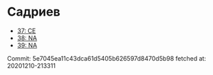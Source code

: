 # Садриев
- [37: CE](37.md)
- [38: NA](38.md)
- [39: NA](39.md)

Commit: 5e7045ea11c43dca61d5405b626597d8470d5b98
 fetched at: 20201210-213311
